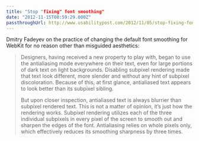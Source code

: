 ```yaml
---
title: "Stop "fixing" font smoothing"
date: "2012-11-15T08:59:29.000Z"
passthroughUrl: http://www.usabilitypost.com/2012/11/05/stop-fixing-font-smoothing/
---
```


Dmitry Fadeyev on the practice of changing the default font smoothing for WebKit for no reason other than misguided aesthetics:

> Designers, having received a new property to play with, began to use the antialiasing mode everywhere on their text, even for large portions of dark text on light backgrounds. Disabling subpixel rendering made that text look different, more slender and without any hint of subpixel discoloration. Because of this, at first glance, antialiased text appears to look better than its subpixel sibling.
> 
> But upon closer inspection, antialiased text is always blurrier than subpixel rendered text. This is not a matter of opinion, it’s just how the rendering works. Subpixel rendering utilizes each of the three individual subpixels in every pixel of the screen to smooth out and sharpen the edges of the font. Antialiasing relies on whole pixels only, which effectively reduces its smoothing sharpness by three times.